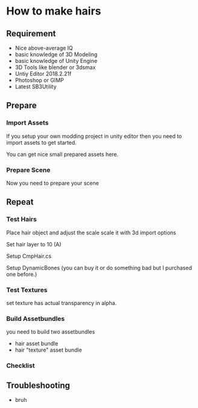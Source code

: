 # How to make hairs
## Requirement
- Nice above-average IQ
- basic knowledge of 3D Modeling
- basic knowledge of Unity Engine
- 3D Tools like blender or 3dsmax
- Untiy Editor 2018.2.21f
- Photoshop or GIMP
- Latest SB3Utility 

## Prepare

### Import Assets

If you setup your own modding project in unity editor then you need to import assets to get started. 

You can get nice small prepared assets here.

### Prepare Scene

Now you need to prepare your scene

## Repeat

### Test Hairs

Place hair object and adjust the scale scale it with 3d import options 

Set hair layer to 10 (A)

Setup CmpHair.cs

Setup DynamicBones (you can buy it or do something bad but I purchased one before.)

### Test Textures

set texture has actual transparency in alpha.

### Build Assetbundles

you need to build two assetbundles

- hair asset bundle
- hair "texture" asset bundle

### Checklist

## Troubleshooting
- bruh
